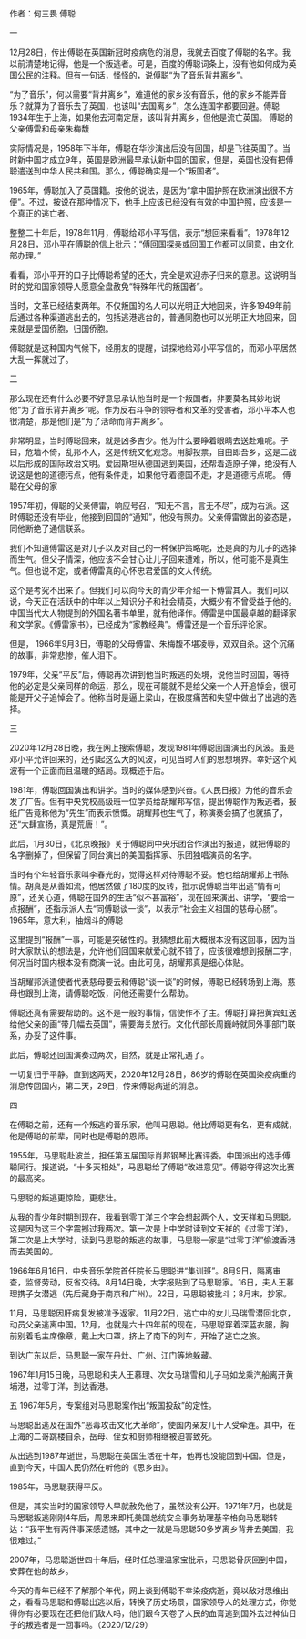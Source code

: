作者：何三畏 傅聪

一

12月28日，传出傅聪在英国新冠时疫病危的消息，我就去百度了傅聪的名字。我以前清楚地记得，他是一个叛逃者。可是，百度的傅聪词条上，没有他如何成为英国公民的注释。但有一句话，怪怪的，说傅聪“为了音乐背井离乡”。

“为了音乐”，何以需要“背井离乡”，难道他的家乡没有音乐，他的家乡不能弄音乐？就算为了音乐去了英国，也该叫“去国离乡”，怎么连国字都要回避。傅聪1934年生于上海，如果他去河南定居，该叫背井离乡，但他是流亡英国。  傅聪的父亲傅雷和母亲朱梅馥

实际情况是，1958年下半年，傅聪在华沙演出后没有回国，却是飞往英国了。当时新中国才成立9年，英国是欧洲最早承认新中国的国家，但是，英国也没有把傅聪遣送到中华人民共和国。那么，傅聪确实是一个“叛国者”。

1965年，傅聪加入了英国籍。按他的说法，是因为“拿中国护照在欧洲演出很不方便”。不过，按说在那种情况下，他手上应该已经没有有效的中国护照，应该是一个真正的逃亡者。

整整二十年后，1978年11月，傅聪给邓小平写信，表示“想回来看看”。1978年12月28日，邓小平在傅聪的信上批示：“傅回国探亲或回国工作都可以同意，由文化部办理。”

看看，邓小平开的口子比傅聪希望的还大，完全是欢迎赤子归来的意思。这说明当时的党和国家领导人愿意全盘赦免“特殊年代的叛国者”。

当时，文革已经结束两年。不仅叛国的名人可以光明正大地回来，许多1949年前后通过各种渠道逃出去的，包括逃港逃台的，普通同胞也可以光明正大地回来，回来就是爱国侨胞，归国侨胞。

傅聪就是这种国内气候下，经朋友的提醒，试探地给邓小平写信的，而邓小平居然大乱一挥就过了。

二

那么现在还有什么必要不好意思承认他当时是一个叛国者，非要莫名其妙地说他“为了音乐背井离乡”呢。作为反右斗争的领导者和文革的受害者，邓小平本人也很清楚，那是他们是“为了活命而背井离乡”。

非常明显，当时傅聪回来，就是凶多吉少。他为什么要睁着眼睛去送赴难呢。子曰，危墙不倚，乱邦不入，这是传统文化观念。用脚投票，自由即吾乡，这是二战以后形成的国际政治文明。爱因斯坦从德国逃到美国，还帮着造原子弹，绝没有人说这是他的道德污点，他有条件走，如果他守着德国不走，才是道德污点呢。 傅聪在父母的家

1957年初，傅聪的父亲傅雷，响应号召，“知无不言，言无不尽”，成为右派。这时傅聪还没有毕业，他接到回国的“通知”，他没有照办。父亲傅雷做出的姿态是，同他断绝了通信联系。

我们不知道傅雷这是对儿子以及对自己的一种保护策略呢，还是真的为儿子的选择而生气。但父子情深，他应该不会甘心让儿子回来遭难，所以，他可能不是真生气。但也说不定，或者傅雷真的心怀忠君爱国的文人传统。

这个是考究不出来了。但我们可以向今天的青少年介绍一下傅雷其人。我们可以说，今天正在活跃中的中年以上知识分子和社会精英，大概少有不曾受益于他的。中国当代大人物提到的外国名著书单里，就有他译作。傅雷是中国最卓越的翻译家和文学家。《傅雷家书》，已经成为“家教经典”。傅雷还是一个音乐评论家。

但是， 1966年9月3日，傅聪的父母傅雷、朱梅馥不堪凌辱，双双自杀。这个沉痛的故事，非常悲惨，催人泪下。

1979年，父亲“平反”后，傅聪再次讲到他当时叛逃的处境，说他当时回国，等待他的必定是父亲同样的命运，那么，现在可能就不是给父亲一个人开追悼会，很可能是开父子追悼会了。他称当时是逼上梁山，在极度痛苦和失望中做出了出逃的选择。

三

2020年12月28日晚，我在网上搜索傅聪，发现1981年傅聪回国演出的风波。虽是邓小平允许回来的，还引起这么大的风波，可见当时人们的思想境界。幸好这个风波有一个正面而且温暖的结局。现概述于后。

1981年，傅聪回国演出和讲学。当时的媒体感到兴奋。《人民日报》为他的音乐会发了广告。但有中央党校高级班一位学员给胡耀邦写信，提出傅聪作为叛逃者，报纸广告竟称他为“先生”而表示愤慨。胡耀邦也生气了，称演奏会搞了也就搞了，还“大肆宣扬，真是荒唐！”。 

此后，1月30日，《北京晚报》关于傅聪同中央乐团合作演出的报道，就把傅聪的名字删掉了，但保留了同台演出的美国指挥家、乐团独唱演员的名字。

当时有个年轻音乐家叫李春光的，觉得这样对待傅聪不妥。他也给胡耀邦上书陈情。胡真是从善如流，他居然做了180度的反转，批示说傅聪当年出逃“情有可原”，还关心道，傅聪在国外的生活“似不甚富裕”，现在回来演出、讲学，“要给一点报酬”，还指示派人去“同傅聪谈一谈”，以表示“社会主义祖国的慈母心肠”。 1965年，意大利，抽烟斗的傅聪

这里提到“报酬”一事，可能是突破性的。我猜想此前大概根本没有这回事，因为当时大家默认的想法是，允许他们回国来献爱心就不错了，应该很难想到报酬二字，何况当时国内根本没有商演一说。由此可见，胡耀邦真是细心体贴。

当胡耀邦派遣使者代表慈母要去和傅聪“谈一谈”的时候，傅聪已经转场到上海。慈母也跟到上海，请傅聪吃饭，问他还需要什么帮助。

傅聪还真有需要帮助的。这不是一般的事情，信使作不了主。傅聪打算把黄宾虹送给他父亲的画“带几幅去英国”，需要海关放行。文化代部长周巍峙就同外事部门联系，办妥了这件事。

此后，傅聪还回国演奏过两次，自然，就是正常礼遇了。

一切复归于平静。直到这两天，2020年12月28日，86岁的傅聪在英国染疫病重的消息传回国内，第二天，29日，传来傅聪病逝的消息。

四

在傅聪之前，还有一个叛逃的音乐家，他叫马思聪。他比傅聪更有名，更有成就，他是傅聪的前辈，同时也是傅聪的恩师。

1955年，马思聪赴波兰，担任第五届国际肖邦钢琴比赛评委。中国派出的选手傅聪同行。报道说，“十多天相处”，马思聪给了傅聪“改进意见”。傅聪夺得这次比赛的最高奖。

马思聪的叛逃更惊险，更悲壮。

从我的青少年时期到现在，我看到零丁洋三个字会想起两个人，文天祥和马思聪。这是因为这三个字震撼过我两次。第一次是上中学时读到文天祥的《过零丁洋》，第二次是上大学时，读到马思聪的叛逃的故事，马思聪一家是“过零丁洋”偷渡香港而去美国的。

1966年6月16日，中央音乐学院首任院长马思聪进“集训班”。8月9日，隔离审查，监督劳动，反省交待。8月14日晚，大字报贴到了马思聪家。16日，夫人王慕理携子女潜逃（先后藏身于南京和广州）。22日，马思聪被批斗；8月末，抄家。

11月，马思聪因肝病复发被准予返家。11月22日，逃亡中的女儿马瑞雪潜回北京，动员父亲逃离中国。12月，也就是六十四年前的现在，马思聪穿着深蓝衣服，胸前别着毛主席像章，戴上大口罩，挤上了南下的列车，开始了逃亡之旅。

到达广东以后，马思聪一家在丹灶、广州、江门等地躲藏。

1967年1月15日晚，马思聪和夫人王慕理、次女马瑞雪和儿子马如龙乘汽船离开黄埔港，过零丁洋，到达香港。

五 1967年5月，专案组对马思聪案作出“叛国投敌”的定性。

马思聪出逃及在国外“恶毒攻击文化大革命”，使国内亲友几十人受牵连。其中，在上海的二哥跳楼自杀，岳母、侄女和厨师相继被迫害致死。

从出逃到1987年逝世，马思聪在美国生活在十年，他再也没能回到中国。但是，直到今天，中国人民仍然在听他的《思乡曲》。

1985年，马思聪获得平反。

但是，其实当时的国家领导人早就赦免他了，虽然没有公开。1971年7月，也就是马思聪叛逃刚刚4年后，周恩来即托美国总统安全事务助理基辛格向马思聪转达：“我平生有两件事深感遗憾，其中之一就是马思聪50多岁离乡背井去美国，我很难过。”

2007年，马思聪逝世四十年后，经时任总理温家宝批示，马思聪骨灰回到中国，安葬在他的故乡。

今天的青年已经不了解那个年代，网上谈到傅聪不幸染疫病逝，竟以敌对思维出之，看看马思聪和傅聪出逃以后，转换了历史场景，国家领导人的处理方式，你觉得你有必要现在还把他们敌人吗，他们跟今天卷了人民的血膏逃到国外去过神仙日子的叛逃者是一回事吗。（2020/12/29）
